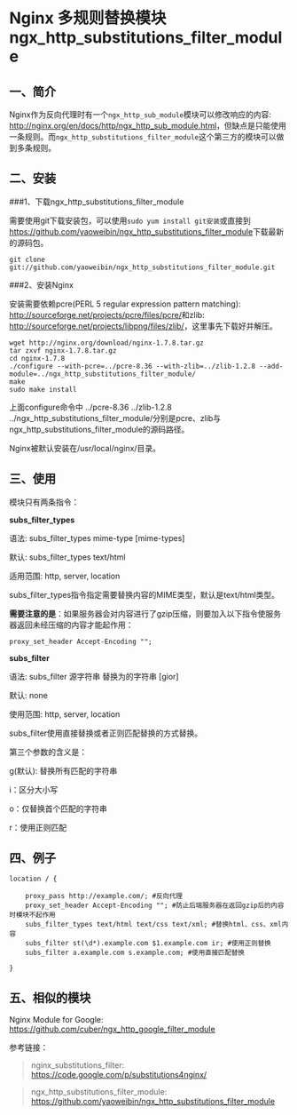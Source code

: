 # Nginx 多规则替换模块 ngx_http_substitutions_filter_module

## 一、简介

Nginx作为反向代理时有一个`ngx_http_sub_module`模块可以修改响应的内容: <http://nginx.org/en/docs/http/ngx_http_sub_module.html>，但缺点是只能使用一条规则。而`ngx_http_substitutions_filter_module`这个第三方的模块可以做到多条规则。

## 二、安装

###1、下载ngx_http_substitutions_filter_module

需要使用git下载安装包，可以使用`sudo yum install git安装`或直接到<https://github.com/yaoweibin/ngx_http_substitutions_filter_module>下载最新的源码包。

```
git clone git://github.com/yaoweibin/ngx_http_substitutions_filter_module.git

```

###2、安装Nginx

安装需要依赖pcre(PERL 5 regular expression pattern matching): <http://sourceforge.net/projects/pcre/files/pcre/>和zlib: <http://sourceforge.net/projects/libpng/files/zlib/>，这里事先下载好并解压。

```
wget http://nginx.org/download/nginx-1.7.8.tar.gz
tar zxvf nginx-1.7.8.tar.gz
cd nginx-1.7.8
./configure --with-pcre=../pcre-8.36 --with-zlib=../zlib-1.2.8 --add-module=../ngx_http_substitutions_filter_module/
make
sudo make install
```
上面configure命令中 ../pcre-8.36 ../zlib-1.2.8 ../ngx_http_substitutions_filter_module/分别是pcre、zlib与ngx_http_substitutions_filter_module的源码路径。

Nginx被默认安装在/usr/local/nginx/目录。

## 三、使用

模块只有两条指令：

**subs_filter_types**

语法: subs_filter_types mime-type [mime-types]

默认: subs_filter_types text/html

适用范围: http, server, location

subs_filter_types指令指定需要替换内容的MIME类型，默认是text/html类型。

**需要注意的是**：如果服务器会对内容进行了gzip压缩，则要加入以下指令使服务器返回未经压缩的内容才能起作用：

```
proxy_set_header Accept-Encoding "";
```

**subs_filter**

语法: subs_filter 源字符串 替换为的字符串 [gior]

默认: none

使用范围: http, server, location

subs_filter使用直接替换或者正则匹配替换的方式替换。

第三个参数的含义是：

g(默认): 替换所有匹配的字符串

i：区分大小写

o：仅替换首个匹配的字符串

r：使用正则匹配

## 四、例子

```
location / {

    proxy_pass http://example.com/; #反向代理
    proxy_set_header Accept-Encoding ""; #防止后端服务器在返回gzip后的内容时模块不起作用
    subs_filter_types text/html text/css text/xml; #替换html、css、xml内容
    subs_filter st(\d*).example.com $1.example.com ir; #使用正则替换
    subs_filter a.example.com s.example.com; #使用直接匹配替换

}
```

## 五、相似的模块

Nginx Module for Google: <https://github.com/cuber/ngx_http_google_filter_module>

参考链接：

> nginx_substitutions_filter: <https://code.google.com/p/substitutions4nginx/>

> ngx_http_substitutions_filter_module: <https://github.com/yaoweibin/ngx_http_substitutions_filter_module>

